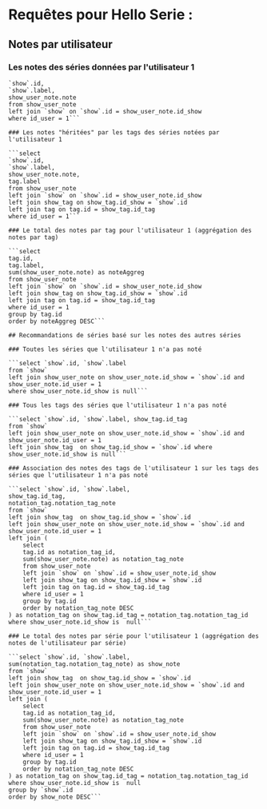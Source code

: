 # Requêtes pour Hello Serie : 
  
## Notes par utilisateur  
    
### Les notes des séries données par l'utilisateur 1 

```select 
`show`.id,
`show`.label,
show_user_note.note
from show_user_note
left join `show` on `show`.id = show_user_note.id_show
where id_user = 1```

### Les notes "héritées" par les tags des séries notées par l'utilisateur 1

```select 
`show`.id,
`show`.label,
show_user_note.note,
tag.label
from show_user_note
left join `show` on `show`.id = show_user_note.id_show
left join show_tag on show_tag.id_show = `show`.id
left join tag on tag.id = show_tag.id_tag
where id_user = 1```

### Le total des notes par tag pour l'utilisateur 1 (aggrégation des notes par tag)

```select 
tag.id,
tag.label,
sum(show_user_note.note) as noteAggreg
from show_user_note
left join `show` on `show`.id = show_user_note.id_show
left join show_tag on show_tag.id_show = `show`.id
left join tag on tag.id = show_tag.id_tag
where id_user = 1
group by tag.id
order by noteAggreg DESC```

## Recommandations de séries basé sur les notes des autres séries

### Toutes les séries que l'utilisateur 1 n'a pas noté

```select `show`.id, `show`.label
from `show`
left join show_user_note on show_user_note.id_show = `show`.id and  show_user_note.id_user = 1  
where show_user_note.id_show is null```

### Tous les tags des séries que l'utilisateur 1 n'a pas noté

```select `show`.id, `show`.label, show_tag.id_tag
from `show`
left join show_user_note on show_user_note.id_show = `show`.id and  show_user_note.id_user = 1  
left join show_tag  on show_tag.id_show = `show`.id where show_user_note.id_show is null```

### Association des notes des tags de l'utilisateur 1 sur les tags des séries que l'utilisateur 1 n'a pas noté

```select `show`.id, `show`.label, 
show_tag.id_tag,
notation_tag.notation_tag_note
from `show`
left join show_tag  on show_tag.id_show = `show`.id 
left join show_user_note on show_user_note.id_show = `show`.id and  show_user_note.id_user = 1  
left join (
	select 
	tag.id as notation_tag_id,
	sum(show_user_note.note) as notation_tag_note
	from show_user_note
	left join `show` on `show`.id = show_user_note.id_show 
	left join show_tag on show_tag.id_show = `show`.id
	left join tag on tag.id = show_tag.id_tag
	where id_user = 1
	group by tag.id
	order by notation_tag_note DESC
) as notation_tag on show_tag.id_tag = notation_tag.notation_tag_id
where show_user_note.id_show is  null```

### Le total des notes par série pour l'utilisateur 1 (aggrégation des notes de l'utilisateur par série)

```select `show`.id, `show`.label, 
sum(notation_tag.notation_tag_note) as show_note
from `show`
left join show_tag  on show_tag.id_show = `show`.id 
left join show_user_note on show_user_note.id_show = `show`.id and  show_user_note.id_user = 1  
left join (
	select 
	tag.id as notation_tag_id,
	sum(show_user_note.note) as notation_tag_note
	from show_user_note
	left join `show` on `show`.id = show_user_note.id_show	 
	left join show_tag on show_tag.id_show = `show`.id
	left join tag on tag.id = show_tag.id_tag
	where id_user = 1
	group by tag.id
	order by notation_tag_note DESC
) as notation_tag on show_tag.id_tag = notation_tag.notation_tag_id
where show_user_note.id_show is  null
group by `show`.id
order by show_note DESC```
